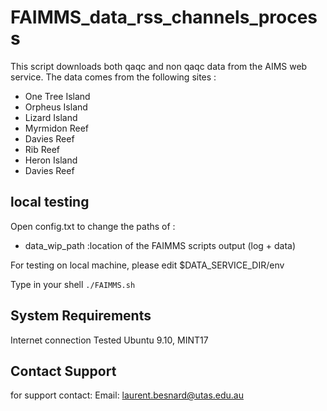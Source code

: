 FAIMMS_data_rss_channels_process
=============

This script downloads both qaqc and non qaqc data from the AIMS web service. The
data comes from the following sites :

* One Tree Island
* Orpheus Island
* Lizard Island
* Myrmidon Reef
* Davies Reef
* Rib Reef
* Heron Island
* Davies Reef

## local testing

Open config.txt to change the paths of :
* data_wip_path                    :location of the FAIMMS scripts output (log + data)

For testing on local machine, please edit $DATA_SERVICE_DIR/env

Type in your shell ```./FAIMMS.sh```

## System Requirements
Internet connection
Tested Ubuntu 9.10, MINT17

## Contact Support
for support contact:
Email: laurent.besnard@utas.edu.au

